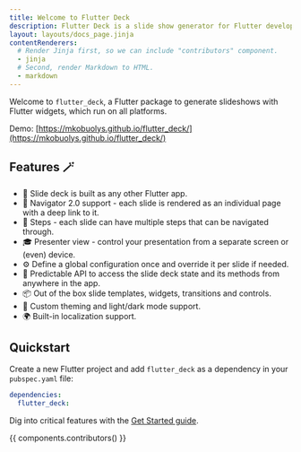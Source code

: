 ```yaml
---
title: Welcome to Flutter Deck
description: Flutter Deck is a slide show generator for Flutter developers.
layout: layouts/docs_page.jinja
contentRenderers:
  # Render Jinja first, so we can include "contributors" component.
  - jinja
  # Second, render Markdown to HTML.
  - markdown
---
```

Welcome to `flutter_deck`, a Flutter package to generate slideshows with Flutter widgets,
which run on all platforms.

Demo: [https://mkobuolys.github.io/flutter_deck/](https://mkobuolys.github.io/flutter_deck/)

## Features 🪄

- 💙 Slide deck is built as any other Flutter app.
- 🧭 Navigator 2.0 support - each slide is rendered as an individual page with a deep link to it.
- 🐾 Steps - each slide can have multiple steps that can be navigated through.
- 🎓 Presenter view - control your presentation from a separate screen or (even) device.
- ⚙️ Define a global configuration once and override it per slide if needed.
- 🚀 Predictable API to access the slide deck state and its methods from anywhere in the app.
- 📦 Out of the box slide templates, widgets, transitions and controls.
- 🎨 Custom theming and light/dark mode support.
- 🌍 Built-in localization support.

## Quickstart
Create a new Flutter project and add `flutter_deck` as a dependency in your `pubspec.yaml` file:

```yaml
dependencies:
  flutter_deck:
```

Dig into critical features with the [Get Started guide](/get-started).

{{ components.contributors() }}